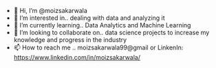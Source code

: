 - 👋 Hi, I’m @moizsakarwala
- 👀 I’m interested in.. dealing with data and analyzing it 
- 🌱 I’m currently learning.. Data Analytics and Machine Learning
- 💞️ I’m looking to collaborate on.. data science projects to increase my knowledge and progress in the industry
- 📫 How to reach me .. moizsakarwala99@gmail or LinkenIn: https://www.linkedin.com/in/moizsakarwala/

<!---
moizsakarwala/moizsakarwala is a ✨ special ✨ repository because its `README.md` (this file) appears on your GitHub profile.
You can click the Preview link to take a look at your changes.
--->
